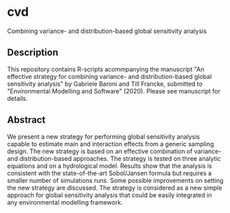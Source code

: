 # cvd
Combining variance- and distribution-based global sensitivity analysis

## Description
This repository contains R-scripts acommpanying the manuscript "An  effective strategy for combining variance- and distribution-based global sensitivity analysis" by Gabriele Baroni and Till Francke, submitted to "Environmental Modelling and Software" (2020). Please see manuscript for details.

## Abstract
We present a new strategy for performing global sensitivity analysis capable to estimate main and interaction effects from a generic sampling design. The new strategy is based on an effective combination of variance- and distribution-based approaches. The strategy is tested on three analytic equations and on a hydrological model. Results show that the analysis is consistent with the state-of-the-art Sobol/Jansen formula but requires a smaller number of simulations runs. Some possible improvements on setting the new strategy are discussed. The strategy is considered as a new simple approach for global sensitivity analysis that could be easily integrated in any environmental modelling framework.